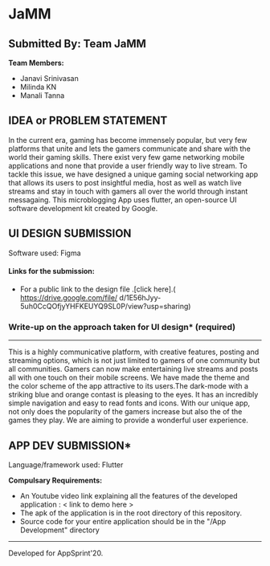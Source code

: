 
# JaMM

  
## Submitted By: Team JaMM

**Team Members:**
- Janavi Srinivasan
- Milinda KN
- Manali Tanna

## IDEA or PROBLEM STATEMENT
 In the current era, gaming has become immensely popular, but very few platforms that unite and lets the gamers communicate and share with the world their gaming skills. There exist very few game networking mobile applications and none that provide a user friendly way to live stream. To tackle this issue, we have designed a unique gaming social networking app that allows its users to post insightful media, host as well as watch live streams and stay in touch with gamers all over the world through instant messagaing. This microblogging App uses flutter, an open-source UI software development kit created by Google.  

## UI DESIGN SUBMISSION
Software used: Figma

#### Links for the submission: 
 - For a public link to the design file .[click here].( https://drive.google.com/file/ d/1E56hJyy-5uh0CcQOfjyYHFKEUYQ9SL0P/view?usp=sharing)


### Write-up on the approach taken for UI design* (required)
---
This is a highly communicative platform, with creative features, posting and streaming options, which is not just limited to gamers of one community but all communities. Gamers can now make entertaining live streams and posts all with one touch on their mobile screens. We have made the theme and the color scheme of the app attractive to its users.The dark-mode with a striking blue and orange contast is pleasing to the eyes. It has an incredibly simple navigation and easy to read fonts and icons. With our unique app, not only does the popularity of the gamers increase but also the of the games they play. We are aiming to provide a wonderful user experience.


## APP DEV SUBMISSION*
Language/framework used: Flutter

**Compulsary Requirements:**
- An Youtube video link explaining all the features of the developed application : < link to demo here >
- The apk of the application is in the root directory of this repository.
- Source code for your entire application should be in the "/App Development" directory

---
Developed for AppSprint'20.